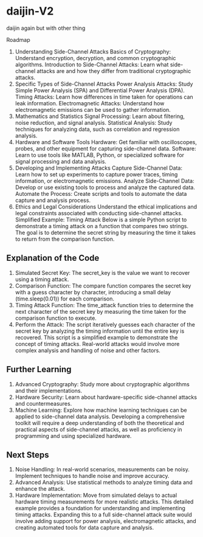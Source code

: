# daijin-V2
daijin again  but with other thing

Roadmap
1. Understanding Side-Channel Attacks
Basics of Cryptography: Understand encryption, decryption, and common cryptographic algorithms.
Introduction to Side-Channel Attacks: Learn what side-channel attacks are and how they differ from traditional cryptographic attacks.
2. Specific Types of Side-Channel Attacks
Power Analysis Attacks: Study Simple Power Analysis (SPA) and Differential Power Analysis (DPA).
Timing Attacks: Learn how differences in time taken for operations can leak information.
Electromagnetic Attacks: Understand how electromagnetic emissions can be used to gather information.
3. Mathematics and Statistics
Signal Processing: Learn about filtering, noise reduction, and signal analysis.
Statistical Analysis: Study techniques for analyzing data, such as correlation and regression analysis.
4. Hardware and Software Tools
Hardware: Get familiar with oscilloscopes, probes, and other equipment for capturing side-channel data.
Software: Learn to use tools like MATLAB, Python, or specialized software for signal processing and data analysis.
5. Developing and Implementing Attacks
Capture Side-Channel Data: Learn how to set up experiments to capture power traces, timing information, or electromagnetic emissions.
Analyze Side-Channel Data: Develop or use existing tools to process and analyze the captured data.
Automate the Process: Create scripts and tools to automate the data capture and analysis process.
6. Ethics and Legal Considerations
Understand the ethical implications and legal constraints associated with conducting side-channel attacks.
Simplified Example: Timing Attack
Below is a simple Python script to demonstrate a timing attack on a function that compares two strings. The goal is to determine the secret string by measuring the time it takes to return from the comparison function.

## Explanation of the Code
1. Simulated Secret Key: The secret_key is the value we want to recover using a timing attack.
2. Comparison Function: The compare function compares the secret key with a guess character by character, introducing a small delay (time.sleep(0.01)) for each comparison.
3. Timing Attack Function: The time_attack function tries to determine the next character of the secret key by measuring the time taken for the comparison function to execute.
4. Perform the Attack: The script iteratively guesses each character of the secret key by analyzing the timing information until the entire key is recovered.
This script is a simplified example to demonstrate the concept of timing attacks. Real-world attacks would involve more complex analysis and handling of noise and other factors.

## Further Learning
1. Advanced Cryptography: Study more about cryptographic algorithms and their implementations.
2. Hardware Security: Learn about hardware-specific side-channel attacks and countermeasures.
3. Machine Learning: Explore how machine learning techniques can be applied to side-channel data analysis.
Developing a comprehensive toolkit will require a deep understanding of both the theoretical and practical aspects of side-channel attacks, as well as proficiency in programming and using specialized hardware.

## Next Steps
1. Noise Handling: In real-world scenarios, measurements can be noisy. Implement techniques to handle noise and improve accuracy.
2. Advanced Analysis: Use statistical methods to analyze timing data and enhance the attack.
3. Hardware Implementation: Move from simulated delays to actual hardware timing measurements for more realistic attacks.
This detailed example provides a foundation for understanding and implementing timing attacks. Expanding this to a full side-channel attack suite would involve adding support for power analysis, electromagnetic attacks, and creating automated tools for data capture and analysis.







